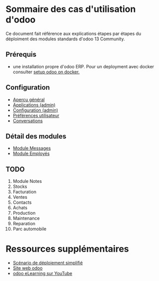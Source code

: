 # Sommaire des cas d'utilisation d'odoo

Ce document fait référence aux explications étapes par étapes du déploiment des modules standards d'odoo 13 Community.

## Prérequis

- une installation propre d'odoo ERP. Pour un deployment avec docker consulter [setup odoo on docker.](../setup-images-on-docker/odoo-on-docker.md) 

## Configuration

- [Aperçu général](./odoo-overview-fr.md)
- [Applications (admin)](./odoo-applications-fr.md)
- [Configuration (admin)](./odoo-configuration-fr.md)
- [Préférences utilisateur](./odoo-user-preferences-fr.md)
- [Conversations](./odoo-conversations.md)

## Détail des modules

- [Module Messages](./odoo-mod-messages-fr.md)
- [Module Employés](./odoo-mod-employee-fr.md)

## TODO
1. Module Notes
1. Stocks
1. Facturation 
1. Ventes
1. Contacts
1. Achats 
1. Production
1. Maintenance 
1. Reparation
1. Parc automobile

# Ressources supplémentaires 

- [Scénario de déploiement simplifié](odoo-deploiement-scenario.md)
- [Site web odoo](https://www.odoo.com/fr_FR/page/all-apps)
- [odoo eLearning sur YouTube](https://www.youtube.com/watch?v=u4uJTeqskxc&list=PL1-aSABtP6AD-t0GEoxMXgCa_qLsHs5PR)